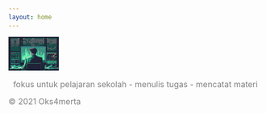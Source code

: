 ```yaml
---
layout: home
---
```


<!-- Gambar Dari Root -->
<style>
.custom-image {
  width: 100px;
  height: auto;
}
</style>

<img src="stock.jpg" alt="image" class="custom-image">
<div style="text-align: center;">
<!-- Gambar Dari Root END -->

  <span style="color: gray; font-size: medium;">fokus untuk pelajaran sekolah -  menulis tugas - mencatat materi</span>
</div>

<span style="color: gray; font-size: medium;"> © 2021 Oks4merta</span>
